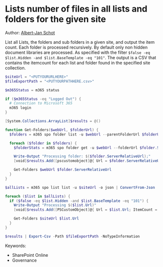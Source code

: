 # Lists number of files in all lists and folders for the given site

Author: [Albert-Jan Schot](https://www.cloudappie.nl/lists-file-count-cli-microsoft-365/)

List all Lists, the folders and sub folders in a given site, and output the item count. Each folder is processed recursively. By default only non hidden document libraries are processed. As specified with the filter `$false -eq $list.Hidden -and $list.BaseTemplate -eq "101"`. The output is a CSV that contains the itemcount for each list and folder found in the specified site collection.

```powershell tab="PowerShell Core"
$siteUrl = "<PUTYOURURLHERE>"
$fileExportPath = "<PUTYOURPATHHERE.csv>"

$m365Status = m365 status

if ($m365Status -eq "Logged Out") {
  # Connection to Microsoft 365
  m365 login
}

[System.Collections.ArrayList]$results = @()

function Get-Folders($webUrl, $folderUrl) {
  $folders = m365 spo folder list -u $webUrl --parentFolderUrl $folderUrl -o json | ConvertFrom-Json

  foreach ($folder in $folders) {
    $folderStats = m365 spo folder get -u $webUrl --folderUrl $folder.ServerRelativeUrl -o json | ConvertFrom-Json

    Write-Output "Processing folder: $($folder.ServerRelativeUrl);"
    [void]$results.Add([pscustomobject]@{ Url = $folder.ServerRelativeUrl; ItemCount = $folderStats.ItemCount; Type = "Folder"; })

    Get-Folders $webUrl $folder.ServerRelativeUrl
  }
}

$allLists = m365 spo list list -u $siteUrl -o json | ConvertFrom-Json

foreach ($list in $allLists) {
  if ($false -eq $list.Hidden -and $list.BaseTemplate -eq "101") {
    Write-Output "Processing $($list.Url)"
    [void]$results.Add([PSCustomObject]@{ Url = $list.Url; ItemCount = $list.ItemCount; Type = "List"; })

    Get-Folders $siteUrl $list.Url
  }
}

$results | Export-Csv -Path $fileExportPath -NoTypeInformation
```

Keywords:

- SharePoint Online
- Governance
